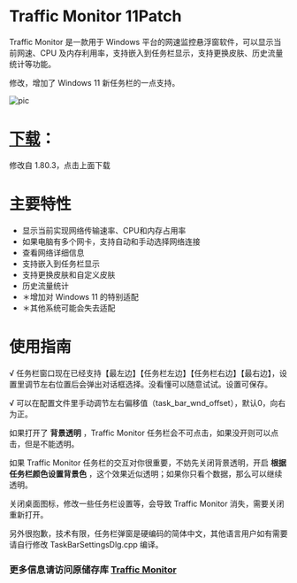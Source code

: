 # Traffic Monitor 11Patch
Traffic Monitor 是一款用于 Windows 平台的网速监控悬浮窗软件，可以显示当前网速、CPU 及内存利用率，支持嵌入到任务栏显示，支持更换皮肤、历史流量统计等功能。

修改，增加了 Windows 11 新任务栏的一点支持。

![pic](https://user-images.githubusercontent.com/36418285/125168871-284a2500-e1da-11eb-80f7-692c026b97e5.png)

# [下载](https://github.com/ZetaSp/TrafficMonitor/releases/latest)：

修改自 1.80.3，点击上面下载

# 主要特性
* 显示当前实现网络传输速率、CPU和内存占用率
* 如果电脑有多个网卡，支持自动和手动选择网络连接
* 查看网络详细信息
* 支持嵌入到任务栏显示
* 支持更换皮肤和自定义皮肤
* 历史流量统计
* ＊增加对 Windows 11 的特别适配
* ＊其他系统可能会失去适配

# 使用指南

√ 任务栏窗口现在已经支持【最左边】【任务栏左边】【任务栏右边】【最右边】，设置里调节左右位置后会弹出对话框选择。没看懂可以随意试试。设置可保存。

√ 可以在配置文件里手动调节左右偏移值（task_bar_wnd_offset），默认0，向右为正。

如果打开了 **背景透明** ，Traffic Monitor 任务栏会不可点击，如果没开则可以点击，但是不能透明。

如果 Traffic Monitor 任务栏的交互对你很重要，不妨先关闭背景透明，开启 **根据任务栏颜色设置背景色** ，这个效果近似透明；如果你只看个数据，那么可以继续透明。

关闭桌面图标，修改一些任务栏设置等，会导致 Traffic Monitor 消失，需要关闭重新打开。

另外很抱歉，技术有限，任务栏弹窗是硬编码的简体中文，其他语言用户如有需要请自行修改 TaskBarSettingsDlg.cpp 编译。

### 更多信息请访问原储存库 [Traffic Monitor](https://github.com/zhongyang219/TrafficMonitor)
